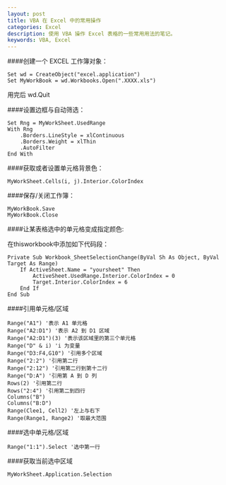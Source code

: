 ```yaml
---
layout: post
title: VBA 在 Excel 中的常用操作
categories: Excel
description: 使用 VBA 操作 Excel 表格的一些常用用法的笔记。
keywords: VBA, Excel
---
```


####创建一个 EXCEL 工作簿对象：

```vbnet
Set wd = CreateObject("excel.application")
Set MyWorkBook = wd.Workbooks.Open(".XXXX.xls")
```

用完后 wd.Quit

####设置边框与自动筛选：

```vbnet
Set Rng = MyWorkSheet.UsedRange
With Rng
    .Borders.LineStyle = xlContinuous
    .Borders.Weight = xlThin
    .AutoFilter 
End With
```

####获取或者设置单元格背景色：

```vbnet
MyWorkSheet.Cells(i, j).Interior.ColorIndex
```
 
####保存/关闭工作簿：

```vbnet
MyWorkBook.Save
MyWorkBook.Close
```

####让某表格选中的单元格变成指定颜色:

在thisworkbook中添加如下代码段：

```vbnet
Private Sub Workbook_SheetSelectionChange(ByVal Sh As Object, ByVal Target As Range)
    If ActiveSheet.Name = "yoursheet" Then
        ActiveSheet.UsedRange.Interior.ColorIndex = 0
        Target.Interior.ColorIndex = 6
    End If
End Sub
```

####引用单元格/区域

```vbnet
Range("A1") '表示 A1 单元格
Range("A2:D1") '表示 A2 到 D1 区域
Range("A2:D1")(3) '表示该区域里的第三个单元格
Range("D" & i) 'i 为变量
Range("D3:F4,G10") '引用多个区域
Range("2:2") '引用第二行
Range("2:12") '引用第二行到第十二行
Range("D:A") '引用第 A 到 D 列
Rows(2) '引用第二行
Rows("2:4") '引用第二到四行
Columns("B")
Columns("B:D")
Range(Clee1, Cell2) '左上与右下
Range(Range1, Range2) '取最大范围
```

####选中单元格/区域

```vbnet
Range("1:1").Select '选中第一行
```

####获取当前选中区域

```vbnet
MyWorkSheet.Application.Selection
```
